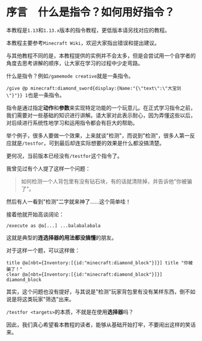 # 序言&emsp;什么是指令？如何用好指令？

本教程是`1.13`和`1.13.x`版本的指令教程，更低版本请另找对应的教程。

本教程主要参考`Minecraft Wiki`，欢迎大家指出错误和提出建议。

与其他教程不同的是，本教程提供的实例并不会太多，但是会尝试用一个自学者的角度去思考讲解的顺序，让大家在学习的过程中少走弯路。

什么是指令？例如`/gamemode creative`就是一条指令。

`/give @p minecraft:diamond_sword{display:{Name:"{\"text\":\"大宝剑\"}"}} 1`也是一条指令。

指令是通过指定**动作**和**参数**来实现特定功能的一个玩意儿。在正式学习指令之前，我们需要对一些基础的知识进行讲解。请大家对此表示耐心，因为弄懂这些以后，对后续进行系统性地学习和运用指令都会有巨大的帮助。

举个例子，很多人要做一个效果，上来就谈"检测"，而说到"检测"，很多人第一反应就是`/testfor`，可到最后却连实际想要的效果是什么都没搞清楚。

更何况，当前版本已经没有`/testfor`这个指令了。

我曾见过有个人提了这样一个问题：

> 如何检测一个人背包里有没有钻石块，有的话就清除掉，并告诉他"你被骗了"。

然后有人一看到"检测"二字就来神了……这个简单哇！

接着他就开始高谈阔论：

    /execute as @a[...] ...balabalabala

这就是典型的**连选择器的用法都没搞懂**的朋友。

对于这样一个题，可以这样做：

    title @a[nbt={Inventory:[{id:"minecraft:diamond_block"}]}] title "你被骗了！"
    clear @a[nbt={Inventory:[{id:"minecraft:diamond_block"}]}] diamond_block

其实，这个问题也没有提好，与其说是"检测"玩家背包里有没有某样东西，倒不如说是将这类玩家"筛选"出来。

`/testfor <targets>`的本质，不就是在使用**选择器**吗？

因此，我们真心希望看本教程的读者，能够从基础开始打牢，不要闹出这样的笑话来。
